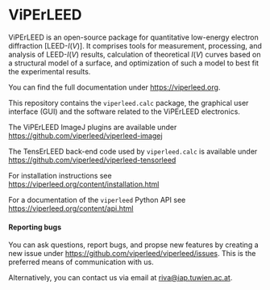 
# ViPErLEED

ViPErLEED is an open-source package for quantitative low-energy electron
diffraction [LEED-*I*(*V*)]. It comprises tools for measurement, processing,
and analysis of LEED-*I*(*V*) results, calculation of theoretical *I*(*V*)
curves based on a structural model of a surface, and optimization of such
a model to best fit the experimental results.

You can find the full documentation under <https://viperleed.org>.

This repository contains the `viperleed.calc` package, the graphical user
interface (GUI) and the software related to the ViPErLEED electronics.

The ViPErLEED ImageJ plugins are available under
<https://github.com/viperleed/viperleed-imagej>

The TensErLEED back-end code used by `viperleed.calc` is available under
<https://github.com/viperleed/viperleed-tensorleed>

For installation instructions see
<https://viperleed.org/content/installation.html>

For a documentation of the `viperleed` Python API see
<https://viperleed.org/content/api.html>

#### Reporting bugs
You can ask questions, report bugs, and propse new features by creating
a new issue under <https://github.com/viperleed/viperleed/issues>. This
is the preferred means of communication with us.

Alternatively, you can contact us via email at <riva@iap.tuwien.ac.at>.
